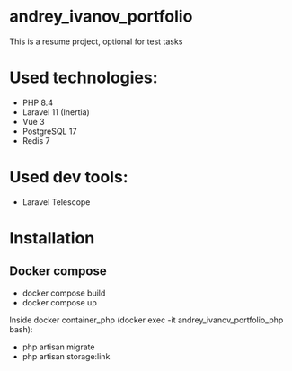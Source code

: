 # andrey_ivanov_portfolio
This is a resume project, optional for test tasks

# Used technologies:
- PHP 8.4
- Laravel 11 (Inertia)
- Vue 3
- PostgreSQL 17
- Redis 7

# Used dev tools:
- Laravel Telescope

# Installation
## Docker compose
- docker compose build
- docker compose up  
  
Inside docker container_php (docker exec -it andrey_ivanov_portfolio_php bash):
- php artisan migrate
- php artisan storage:link


